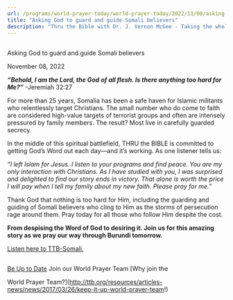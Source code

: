 ```yaml
---
url: /programs/world-prayer-today/world-prayer-today/2022/11/08/asking-god-to-guard-and-guide-somali-believers
title: "Asking God to guard and guide Somali believers"
description: "Thru the Bible with Dr. J. Vernon McGee - Taking the whole Word to the whole world"
---
```







## 
 Asking God to guard and guide Somali believers


November 08, 2022




***“Behold, I am the Lord, the God of all flesh. Is there anything too hard for Me?”*** -Jeremiah 32:27

For more than 25 years, Somalia has been a safe haven for Islamic militants who relentlessly target Christians. The small number who do come to faith are considered high-value targets of terrorist groups and often are intensely pressured by family members. The result? Most live in carefully guarded secrecy.

In the middle of this spiritual battlefield, THRU the BIBLE is committed to getting God’s Word out each day—and it’s working. As one listener tells us:  


*“I left Islam for Jesus. I listen to your programs and find peace. You are my only interaction with Christians. As I have studied with you, I was surprised and delighted to find our story ends in victory. That alone is worth the price I will pay when I tell my family about my new faith. Please pray for me.”*

Thank God that nothing is too hard for Him, including the guarding and guiding of Somali believers who cling to Him as the storms of persecution rage around them. Pray today for all those who follow Him despite the cost.

**From despising the Word of God to desiring it. Join us for this amazing story as we pray our way through Burundi tomorrow.**

[Listen here to TTB-Somali.](https://ttb.twr.org/home/day,0420/language,SOM)







## 




[Be Up to Date](http://feeds.feedburner.com/WorldPrayerToday "World Prayer Today RSS Feed")
Join our World Prayer Team
[Why join the  

World Prayer Team?](http://ttb.org/resources/articles-news/news/2017/03/26/keep-it-up-world-prayer-team!)




